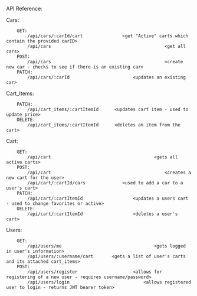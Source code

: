 API Reference:

Cars:

		GET:
			/api/cars/:carId/cart    			<get "Active" carts which contain the provided carID>
			/api/cars				 							<get all cars>
		POST:
			/api/cars				 		 					<create new car - checks to see if there is an existing car>
		PATCH: 
			/api/cars/:carId		  		 		<updates an existing car>

Cart_Items:

		PATCH:
			/api/cart_items/:cartItemId		 <updates cart item - used to update price>
		DELETE:
			/api/cart_items/:cartItemId		 <deletes an item from the cart>


Cart:

		GET:
			/api/cart 										<gets all active carts>
		POST:
			/api/cart											<creates a new cart for the user>
			/api/cart/:cartId/cars				<used to add a car to a user's cart>
		PATCH:
			/api/cart/:cartItemId					<updates a users cart - used to change favorites or active>
		DELETE:
			/api/cart/:cartItemId					<deletes a user's cart>


Users:

		GET:
			/api/users/me									<gets logged in user's information>
			/api/users/:username/cart 		<gets a list of user's carts and its attached cart_items>
		POST:
			/api/users/register						<allows for registering of a new user - requires username/password>
			/api/users/login							<allows registered user to login - returns JWT bearer token>